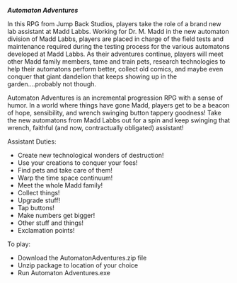 ***Automaton Adventures***

In this RPG from Jump Back Studios, players take the role of a brand new lab assistant at Madd Labbs. Working for Dr. M. Madd in the new automaton division of Madd Labbs, players are placed in charge of the field tests and maintenance required during the testing process for the various automatons developed at Madd Labbs. As their adventures continue, players will meet other Madd family members, tame and train pets, research technologies to help their automatons perform better, collect old comics, and maybe even conquer that giant dandelion that keeps showing up in the garden....probably not though.

Automaton Adventures is an incremental progression RPG with a sense of humor. In a world where things have gone Madd, players get to be a beacon of hope, sensibility, and wrench swinging button tappery goodness! Take the new automatons from Madd Labbs out for a spin and keep swinging that wrench, faithful (and now, contractually obligated) assistant!

Assistant Duties:
- Create new technological wonders of destruction!
- Use your creations to conquer your foes!
- Find pets and take care of them!
- Warp the time space continuum!
- Meet the whole Madd family!
- Collect things!
- Upgrade stuff!
- Tap buttons!
- Make numbers get bigger!
- Other stuff and things!
- Exclamation points!

To play:
- Download the AutomatonAdventures.zip file
- Unzip package to location of your choice
- Run Automaton Adventures.exe
